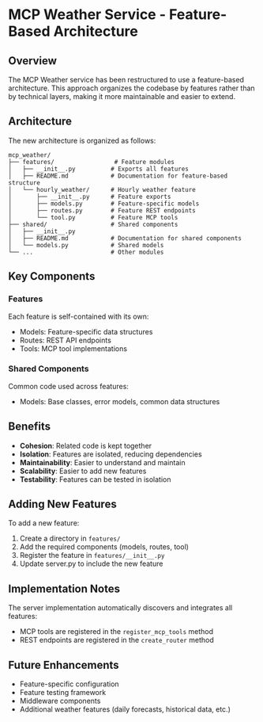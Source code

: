 # MCP Weather Service - Feature-Based Architecture

## Overview

The MCP Weather service has been restructured to use a feature-based architecture. This approach organizes the codebase by features rather than by technical layers, making it more maintainable and easier to extend.

## Architecture

The new architecture is organized as follows:

```
mcp_weather/
├── features/                 # Feature modules
│   ├── __init__.py          # Exports all features
│   ├── README.md            # Documentation for feature-based structure
│   └── hourly_weather/      # Hourly weather feature
│       ├── __init__.py      # Feature exports
│       ├── models.py        # Feature-specific models
│       ├── routes.py        # Feature REST endpoints
│       └── tool.py          # Feature MCP tools
├── shared/                  # Shared components
│   ├── __init__.py
│   ├── README.md            # Documentation for shared components
│   └── models.py            # Shared models
└── ...                      # Other modules
```

## Key Components

### Features

Each feature is self-contained with its own:
- Models: Feature-specific data structures
- Routes: REST API endpoints
- Tools: MCP tool implementations

### Shared Components

Common code used across features:
- Models: Base classes, error models, common data structures

## Benefits

- **Cohesion**: Related code is kept together
- **Isolation**: Features are isolated, reducing dependencies
- **Maintainability**: Easier to understand and maintain
- **Scalability**: Easier to add new features
- **Testability**: Features can be tested in isolation

## Adding New Features

To add a new feature:

1. Create a directory in `features/`
2. Add the required components (models, routes, tool)
3. Register the feature in `features/__init__.py`
4. Update server.py to include the new feature

## Implementation Notes

The server implementation automatically discovers and integrates all features:
- MCP tools are registered in the `register_mcp_tools` method
- REST endpoints are registered in the `create_router` method

## Future Enhancements

- Feature-specific configuration
- Feature testing framework
- Middleware components
- Additional weather features (daily forecasts, historical data, etc.)